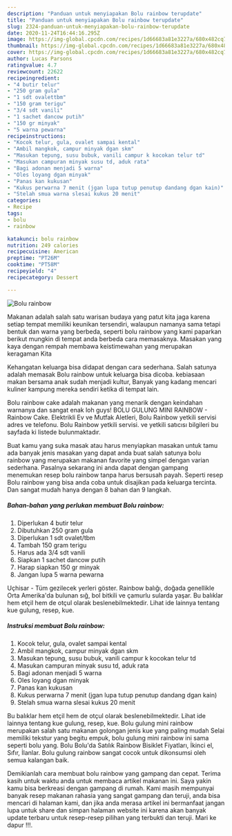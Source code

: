 ```yaml
---
description: "Panduan untuk menyiapakan Bolu rainbow terupdate"
title: "Panduan untuk menyiapakan Bolu rainbow terupdate"
slug: 2324-panduan-untuk-menyiapakan-bolu-rainbow-terupdate
date: 2020-11-24T16:44:16.295Z
image: https://img-global.cpcdn.com/recipes/1d66683a81e3227a/680x482cq70/bolu-rainbow-foto-resep-utama.jpg
thumbnail: https://img-global.cpcdn.com/recipes/1d66683a81e3227a/680x482cq70/bolu-rainbow-foto-resep-utama.jpg
cover: https://img-global.cpcdn.com/recipes/1d66683a81e3227a/680x482cq70/bolu-rainbow-foto-resep-utama.jpg
author: Lucas Parsons
ratingvalue: 4.7
reviewcount: 22622
recipeingredient:
- "4 butir telur"
- "250 gram gula"
- "1 sdt ovalettbm"
- "150 gram terigu"
- "3/4 sdt vanili"
- "1 sachet dancow putih"
- "150 gr minyak"
- "5 warna pewarna"
recipeinstructions:
- "Kocok telur, gula, ovalet sampai kental"
- "Ambil mangkok, campur minyak dgan skm"
- "Masukan tepung, susu bubuk, vanili campur k kocokan telur td"
- "Masukan campuran minyak susu td, aduk rata"
- "Bagi adonan menjadi 5 warna"
- "Oles loyang dgan minyak"
- "Panas kan kukusan"
- "Kukus perwarna 7 menit (jgan lupa tutup penutup dandang dgan kain)"
- "Stelah smua warna slesai kukus 20 menit"
categories:
- Recipe
tags:
- bolu
- rainbow

katakunci: bolu rainbow 
nutrition: 249 calories
recipecuisine: American
preptime: "PT26M"
cooktime: "PT58M"
recipeyield: "4"
recipecategory: Dessert

---
```



![Bolu rainbow](https://img-global.cpcdn.com/recipes/1d66683a81e3227a/680x482cq70/bolu-rainbow-foto-resep-utama.jpg)

Makanan adalah salah satu warisan budaya yang patut kita jaga karena setiap tempat memiliki keunikan tersendiri, walaupun namanya sama tetapi bentuk dan warna yang berbeda, seperti bolu rainbow yang kami paparkan berikut mungkin di tempat anda berbeda cara memasaknya. Masakan yang kaya dengan rempah membawa keistimewahan yang merupakan keragaman Kita

Kehangatan keluarga bisa didapat dengan cara sederhana. Salah satunya adalah memasak Bolu rainbow untuk keluarga bisa dicoba. kebiasaan makan bersama anak sudah menjadi kultur, Banyak yang kadang mencari kuliner kampung mereka sendiri ketika di tempat lain.

Bolu rainbow cake adalah makanan yang menarik dengan keindahan warnanya dan sangat enak loh guys! BOLU GULUNG MINI RAINBOW - Rainbow Cake. Elektrikli Ev ve Mutfak Aletleri, Bolu Rainbow yetkili servisi adres ve telefonu. Bolu Rainbow yetkili servisi. ve yetkili satıcısı bilgileri bu sayfada ki listede bulunmaktadır.

Buat kamu yang suka masak atau harus menyiapkan masakan untuk tamu ada banyak jenis masakan yang dapat anda buat salah satunya bolu rainbow yang merupakan makanan favorite yang simpel dengan varian sederhana. Pasalnya sekarang ini anda dapat dengan gampang menemukan resep bolu rainbow tanpa harus bersusah payah.
Seperti resep Bolu rainbow yang bisa anda coba untuk disajikan pada keluarga tercinta. Dan sangat mudah hanya dengan 8 bahan dan 9 langkah.


<!--inarticleads1-->

##### Bahan-bahan yang perlukan membuat Bolu rainbow:

1. Diperlukan 4 butir telur
1. Dibutuhkan 250 gram gula
1. Diperlukan 1 sdt ovalet/tbm
1. Tambah 150 gram terigu
1. Harus ada 3/4 sdt vanili
1. Siapkan 1 sachet dancow putih
1. Harap siapkan 150 gr minyak
1. Jangan lupa 5 warna pewarna


Uçhisar - Tüm gezilecek yerleri göster. Rainbow balığı, doğada genellikle Orta Amerika&#39;da bulunan sığ, bol bitkili ve çamurlu sularda yaşar. Bu balıklar hem etçil hem de otçul olarak beslenebilmektedir. Lihat ide lainnya tentang kue gulung, resep, kue. 

<!--inarticleads2-->

##### Instruksi membuat  Bolu rainbow:

1. Kocok telur, gula, ovalet sampai kental
1. Ambil mangkok, campur minyak dgan skm
1. Masukan tepung, susu bubuk, vanili campur k kocokan telur td
1. Masukan campuran minyak susu td, aduk rata
1. Bagi adonan menjadi 5 warna
1. Oles loyang dgan minyak
1. Panas kan kukusan
1. Kukus perwarna 7 menit (jgan lupa tutup penutup dandang dgan kain)
1. Stelah smua warna slesai kukus 20 menit


Bu balıklar hem etçil hem de otçul olarak beslenebilmektedir. Lihat ide lainnya tentang kue gulung, resep, kue. Bolu gulung mini rainbow merupakan salah satu makanan golongan jenis kue yang paling mudah Selai memiliki tekstur yang begitu empuk, bolu gulung mini rainbow ini sama seperti bolu yang. Bolu Bolu&#39;da Satılık Rainbow Bisiklet Fiyatları, İkinci el, Sıfır, İlanlar. Bolu gulung rainbow sangat cocok untuk dikonsumsi oleh semua kalangan baik. 

Demikianlah cara membuat bolu rainbow yang gampang dan cepat. Terima kasih untuk waktu anda untuk membaca artikel makanan ini. Saya yakin kamu bisa berkreasi dengan gampang di rumah. Kami masih mempunyai banyak resep makanan rahasia yang sangat gampang dan teruji, anda bisa mencari di halaman kami, dan jika anda merasa artikel ini bermanfaat jangan lupa untuk share dan simpan halaman website ini karena akan banyak update terbaru untuk resep-resep pilihan yang terbukti dan teruji. Mari ke dapur !!!. 

